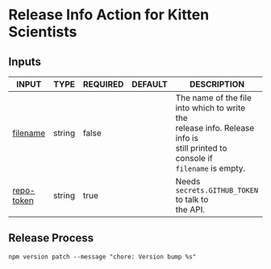 # Release Info Action for Kitten Scientists

## Inputs

<!-- AUTO-DOC-INPUT:START - Do not remove or modify this section -->

|                             INPUT                              |  TYPE  | REQUIRED | DEFAULT |                                                                 DESCRIPTION                                                                  |
|----------------------------------------------------------------|--------|----------|---------|----------------------------------------------------------------------------------------------------------------------------------------------|
|    <a name="input_filename"></a>[filename](#input_filename)    | string |  false   |         | The name of the file <br>into which to write the <br>release info. Release info is <br>still printed to console if <br>`filename` is empty.  |
| <a name="input_repo-token"></a>[repo-token](#input_repo-token) | string |   true   |         |                                            Needs `secrets.GITHUB_TOKEN` to talk to <br>the API.                                              |

<!-- AUTO-DOC-INPUT:END -->

## Release Process

```shell
npm version patch --message "chore: Version bump %s"
```
